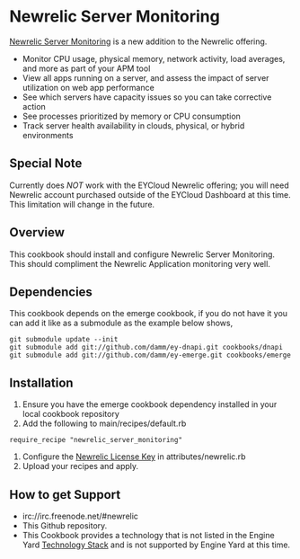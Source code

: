 Newrelic Server Monitoring
=========

[Newrelic Server Monitoring][1] is a new addition to the Newrelic offering.  

* Monitor CPU usage, physical memory, network activity, load averages, and more as part of your APM tool
* View all apps running on a server, and assess the impact of server utilization on web app performance
* See which servers have capacity issues so you can take corrective action
* See processes prioritized by memory or CPU consumption
* Track server health availability in clouds, physical, or hybrid environments


Special Note
--------

Currently does *NOT* work with the EYCloud Newrelic offering; you will need Newrelic account purchased outside of the EYCloud Dashboard at this time.  This limitation will change in the future.

Overview
--------

This cookbook should install and configure Newrelic Server Monitoring.  This should compliment the Newrelic Application monitoring very well.


Dependencies
--------

This cookbook depends on the emerge cookbook, if you do not have it you can add it like as a submodule as the example below shows,

``git submodule update --init``  
``git submodule add git://github.com/damm/ey-dnapi.git cookbooks/dnapi`` 
``git submodule add git://github.com/damm/ey-emerge.git cookbooks/emerge``  

Installation
--------

1. Ensure you have the emerge cookbook dependency installed in your local cookbook repository
1. Add the following to main/recipes/default.rb

``require_recipe "newrelic_server_monitoring"``

1. Configure the [Newrelic License Key][2] in attributes/newrelic.rb
1. Upload your recipes and apply.


How to get Support
--------

* irc://irc.freenode.net/#newrelic
* This Github repository.
* This Cookbook provides a technology that is not listed in the Engine Yard [Technology Stack][3] and is not supported by Engine Yard at this time.

[1]: http://blog.newrelic.com/2011/11/08/server-monitoring-is-here/
[2]: https://github.com/engineyard/ey-cloud-recipes/blob/master/cookbooks/newrelic_server_monitoring/attributes/newrelic.rb#L1
[3]: http://www.engineyard.com/products/technology/stack
